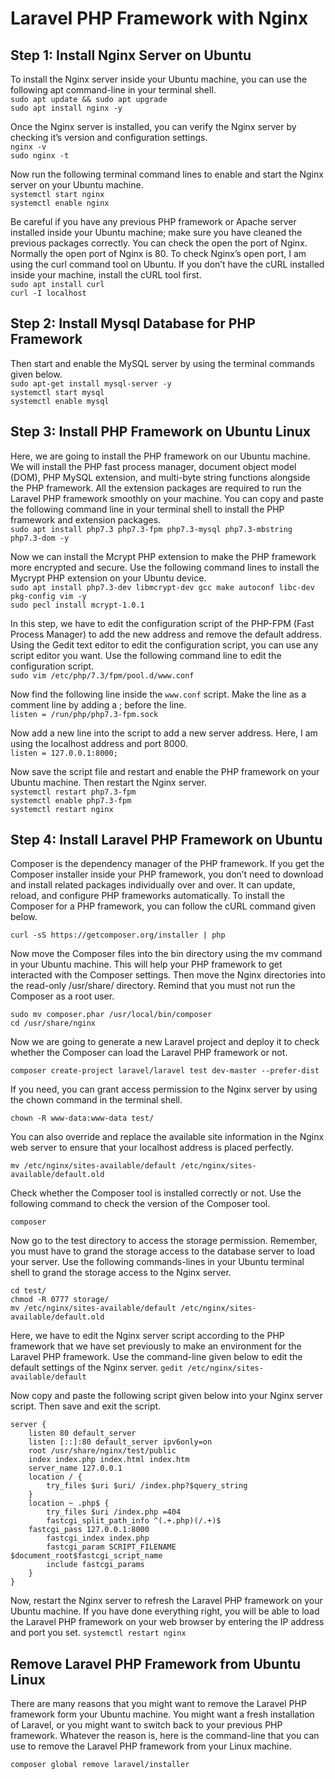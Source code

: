 # Laravel PHP Framework with Nginx
## Step 1: Install Nginx Server on Ubuntu
To install the Nginx server inside your Ubuntu machine, 
you can use the following apt command-line in your terminal shell.
<br>
`sudo apt update && sudo apt upgrade`<br>
`sudo apt install nginx -y`

Once the Nginx server is installed, you can verify the Nginx server by checking it’s version and configuration settings.
<br>
`nginx -v`<br>
`sudo nginx -t`

Now run the following terminal command lines to enable and start the Nginx server on your Ubuntu machine.
<br>
`systemctl start nginx`<br>
`systemctl enable nginx`

Be careful if you have any previous PHP framework or Apache server installed inside your Ubuntu machine; make sure you have cleaned the previous packages correctly. You can check the open the port of Nginx. Normally the open port of Nginx is 80. To check Nginx’s open port, I am using the curl command tool on Ubuntu. If you don’t have the cURL installed inside your machine, install the cURL tool first.
<br>
`sudo apt install curl`<br>
`curl -I localhost`

## Step 2: Install Mysql Database for PHP Framework
Then start and enable the MySQL server by using the terminal commands given below.
<br>
`sudo apt-get install mysql-server -y`<br>
`systemctl start mysql`<br>
`systemctl enable mysql`

## Step 3: Install PHP Framework on Ubuntu Linux

Here, we are going to install the PHP framework on our Ubuntu machine. We will install the PHP fast process manager, document object model (DOM), PHP MySQL extension, and multi-byte string functions alongside the PHP framework. All the extension packages are required to run the Laravel PHP framework smoothly on your machine. You can copy and paste the following command line in your terminal shell to install the PHP framework and extension packages.
<br>
`sudo apt install php7.3 php7.3-fpm php7.3-mysql php7.3-mbstring php7.3-dom -y`

Now we can install the Mcrypt PHP extension to make the PHP framework more encrypted and secure. Use the following command lines to install the Mycrypt PHP extension on your Ubuntu device.
<br>
`sudo apt install php7.3-dev libmcrypt-dev gcc make autoconf libc-dev pkg-config vim -y`<br>
`sudo pecl install mcrypt-1.0.1`

In this step, we have to edit the configuration script of the PHP-FPM (Fast Process Manager) to add the new address and remove the default address. Using the Gedit text editor to edit the configuration script, you can use any script editor you want. Use the following command line to edit the configuration script.
<br>
`sudo vim /etc/php/7.3/fpm/pool.d/www.conf`

Now find the following line inside the `www.conf` script. Make the line as a comment line by adding a ; before the line.
<br>
`listen = /run/php/php7.3-fpm.sock`

Now add a new line into the script to add a new server address. Here, I am using the localhost address and port 8000.
<br>
`listen = 127.0.0.1:8000;`

Now save the script file and restart and enable the PHP framework on your Ubuntu machine. Then restart the Nginx server.
<br>
`systemctl restart php7.3-fpm`<br>
`systemctl enable php7.3-fpm`<br>
`systemctl restart nginx`

## Step 4: Install Laravel PHP Framework on Ubuntu

Composer is the dependency manager of the PHP framework. If you get the Composer installer inside your PHP framework, you don’t need to download and install related packages individually over and over. It can update, reload, and configure PHP frameworks automatically. To install the Composer for a PHP framework, you can follow the cURL command given below.

`curl -sS https://getcomposer.org/installer | php`

Now move the Composer files into the bin directory using the mv command in your Ubuntu machine. This will help your PHP framework to get interacted with the Composer settings. Then move the Nginx directories into the read-only /usr/share/ directory. Remind that you must not run the Composer as a root user.

`sudo mv composer.phar /usr/local/bin/composer`<br>
`cd /usr/share/nginx`

Now we are going to generate a new Laravel project and deploy it to check whether the Composer can load the Laravel PHP framework or not.

`composer create-project laravel/laravel test dev-master --prefer-dist`

If you need, you can grant access permission to the Nginx server by using the chown command in the terminal shell.

`chown -R www-data:www-data test/`

You can also override and replace the available site information in the Nginx web server to ensure that your localhost address is placed perfectly.

`mv /etc/nginx/sites-available/default /etc/nginx/sites-available/default.old`

Check whether the Composer tool is installed correctly or not. Use the following command to check the version of the Composer tool.

`composer`

Now go to the test directory to access the storage permission. Remember, you must have to grand the storage access to the database server to load your server. Use the following commands-lines in your Ubuntu terminal shell to grand the storage access to the Nginx server.

`cd test/`<br>
`chmod -R 0777 storage/`<br>
`mv /etc/nginx/sites-available/default /etc/nginx/sites-available/default.old`

Here, we have to edit the Nginx server script according to the PHP framework that we have set previously to make an environment for the Laravel PHP framework. Use the command-line given below to edit the default settings of the Nginx server.
`gedit /etc/nginx/sites-available/default`

Now copy and paste the following script given below into your Nginx server script. Then save and exit the script.
```
server {
    listen 80 default_server 
    listen [::]:80 default_server ipv6only=on 
    root /usr/share/nginx/test/public 
    index index.php index.html index.htm 
    server_name 127.0.0.1 
    location / {
        try_files $uri $uri/ /index.php?$query_string 
    }
    location ~ .php$ {
        try_files $uri /index.php =404 
        fastcgi_split_path_info ^(.+.php)(/.+)$ 
    fastcgi_pass 127.0.0.1:8000 
        fastcgi_index index.php 
        fastcgi_param SCRIPT_FILENAME $document_root$fastcgi_script_name 
        include fastcgi_params 
    }
}
```

Now, restart the Nginx server to refresh the Laravel PHP framework on your Ubuntu machine. If you have done everything right, you will be able to load the Laravel PHP framework on your web browser by entering the IP address and port you set.
`systemctl restart nginx`

## Remove Laravel PHP Framework from Ubuntu Linux

There are many reasons that you might want to remove the Laravel PHP framework form your Ubuntu machine. You might want a fresh installation of Laravel, or you might want to switch back to your previous PHP framework. Whatever the reason is, here is the command-line that you can use to remove the Laravel PHP framework from your Linux machine.

`composer global remove laravel/installer`
